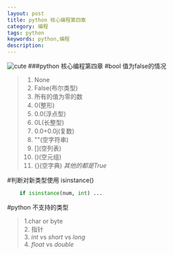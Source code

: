 ```yaml
---
layout: post
title: python 核心编程第四章
category: 编程
tags: python
keywords: python,编程
description: 
---
```

![cute](http://funnzoo.com/gallery/acc8fbd57f34a8c6c86e150767d06e3c)
###python 核心编程第四章
#bool 值为false的情况
>1. None
>2. False(布尔类型)
>3. 所有的值为零的数
>4. 0(整形)
>5. 0.0(浮点型)
>6. 0L(长整型)
>7. 0.0+0.0j(复数)
>8. ""(空字符串)
>9. \[\]\(空列表\)
>10. ()(空元组)
>11. {}(空字典)
*其他的都是True*

#判断对新类型使用 isinstance()
```python
    if isinstance(num, int) ...
```

#python 不支持的类型
>1.char or byte</br>
>2. 指针 </br>
>3. *int* vs *short* vs *long* </br>
>4. *float* vs *double*</br>